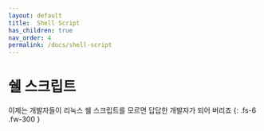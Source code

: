 ```yaml
---
layout: default
title:  Shell Script
has_children: true
nav_order: 4
permalink: /docs/shell-script
---
```


# 쉘 스크립트

이제는 개발자들이 리눅스 쉘 스크립트를 모르면 답답한 개발자가 되어 버리죠
{: .fs-6 .fw-300 }
